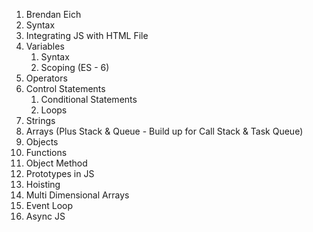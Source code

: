 1. Brendan Eich
2. Syntax
3. Integrating JS with HTML File
4. Variables
   1. Syntax
   2. Scoping (ES - 6)
5. Operators
6. Control Statements
   1. Conditional Statements
   2. Loops
7. Strings
8. Arrays (Plus Stack & Queue - Build up for Call Stack & Task Queue)
9. Objects
10. Functions
11. Object Method
12. Prototypes in JS
13. Hoisting
14. Multi Dimensional Arrays
15. Event Loop
16. Async JS

